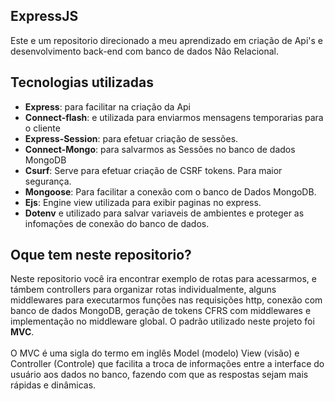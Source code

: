 
## ExpressJS
Este e um repositorio direcionado a meu aprendizado em criação de Api's e desenvolvimento back-end com banco de dados Não Relacional.
## Tecnologias utilizadas

- **Express**: para facilitar na criação da Api
- **Connect-flash**: e utilizada para enviarmos mensagens temporarias para o cliente
- **Express-Session**: para efetuar criação de sessões.
- **Connect-Mongo**: para salvarmos as Sessões no banco de dados MongoDB
- **Csurf**: Serve para efetuar criação de CSRF tokens. Para maior segurança.
- **Mongoose**: Para facilitar a conexão com o banco de Dados MongoDB.
- **Ejs**: Engine view utilizada para exibir paginas no express.
- **Dotenv** e utilizado para salvar variaveis de ambientes e proteger as infomações de conexão do banco de dados.

    
## Oque tem neste repositorio?
Neste repositorio você ira encontrar exemplo de rotas para acessarmos, e támbem controllers para organizar rotas individualmente, alguns middlewares para executarmos funções nas requisições http, conexão com banco de dados MongoDB, geração de tokens CFRS com middlewares e implementação no middleware global.
O padrão utilizado neste projeto foi **MVC**. <br>
<br>
O MVC é uma sigla do termo em inglês Model (modelo) View (visão) e Controller (Controle) que facilita a troca de informações entre a interface do usuário aos dados no banco, fazendo com que as respostas sejam mais rápidas e dinâmicas.


